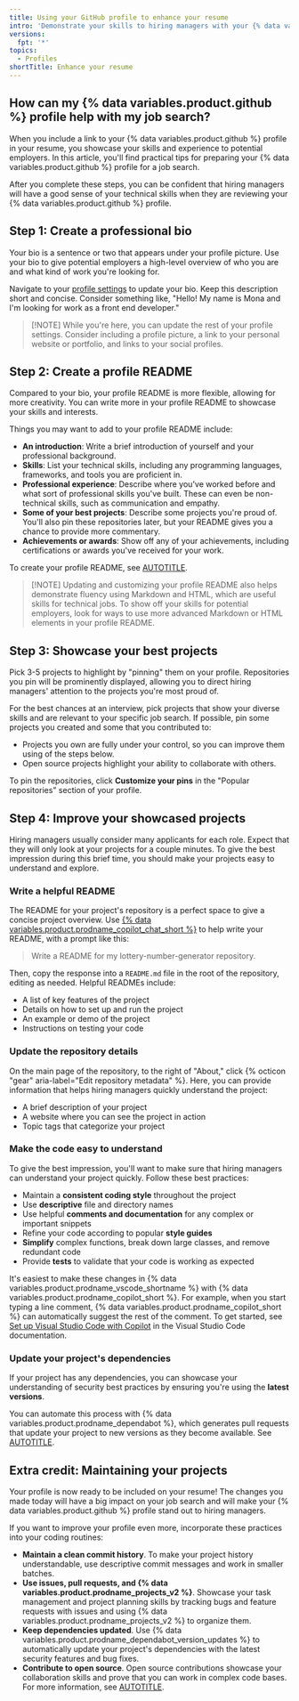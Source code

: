 ```yaml
---
title: Using your GitHub profile to enhance your resume
intro: 'Demonstrate your skills to hiring managers with your {% data variables.product.github %} profile.'
versions:
  fpt: '*'
topics:
  - Profiles
shortTitle: Enhance your resume
---
```


## How can my {% data variables.product.github %} profile help with my job search?

When you include a link to your {% data variables.product.github %} profile in your resume, you showcase your skills and experience to potential employers. In this article, you'll find practical tips for preparing your {% data variables.product.github %} profile for a job search.

After you complete these steps, you can be confident that hiring managers will have a good sense of your technical skills when they are reviewing your {% data variables.product.github %} profile.

## Step 1: Create a professional bio

Your bio is a sentence or two that appears under your profile picture. Use your bio to give potential employers a high-level overview of who you are and what kind of work you're looking for.

Navigate to your [profile settings](https://github.com/settings/profile) to update your bio. Keep this description short and concise. Consider something like, "Hello! My name is Mona and I'm looking for work as a front end developer."

> [!NOTE] While you're here, you can update the rest of your profile settings. Consider including a profile picture, a link to your personal website or portfolio, and links to your social profiles.

## Step 2: Create a profile README

Compared to your bio, your profile README is more flexible, allowing for more creativity. You can write more in your profile README to showcase your skills and interests.

Things you may want to add to your profile README include:

* **An introduction**: Write a brief introduction of yourself and your professional background.
* **Skills**: List your technical skills, including any programming languages, frameworks, and tools you are proficient in.
* **Professional experience**: Describe where you've worked before and what sort of professional skills you've built. These can even be non-technical skills, such as communication and empathy.
* **Some of your best projects**: Describe some projects you're proud of. You'll also pin these repositories later, but your README gives you a chance to provide more commentary.
* **Achievements or awards**: Show off any of your achievements, including certifications or awards you've received for your work.

To create your profile README, see [AUTOTITLE](/account-and-profile/setting-up-and-managing-your-github-profile/customizing-your-profile/managing-your-profile-readme#adding-a-profile-readme).

> [!NOTE] Updating and customizing your profile README also helps demonstrate fluency using Markdown and HTML, which are useful skills for technical jobs. To show off your skills for potential employers, look for ways to use more advanced Markdown or HTML elements in your profile README.

## Step 3: Showcase your best projects

Pick 3-5 projects to highlight by "pinning" them on your profile. Repositories you pin will be prominently displayed, allowing you to direct hiring managers' attention to the projects you're most proud of.

For the best chances at an interview, pick projects that show your diverse skills and are relevant to your specific job search. If possible, pin some projects you created and some that you contributed to:

* Projects you own are fully under your control, so you can improve them using of the steps below.
* Open source projects highlight your ability to collaborate with others.

To pin the repositories, click **Customize your pins** in the "Popular repositories" section of your profile.

## Step 4: Improve your showcased projects

Hiring managers usually consider many applicants for each role. Expect that they will only look at your projects for a couple minutes. To give the best impression during this brief time, you should make your projects easy to understand and explore.

### Write a helpful README

The README for your project's repository is a perfect space to give a concise project overview. Use [{% data variables.product.prodname_copilot_chat_short %}](https://github.com/copilot) to help write your README, with a prompt like this:

>Write a README for my lottery-number-generator repository.

Then, copy the response into a `README.md` file in the root of the repository, editing as needed. Helpful READMEs include:

* A list of key features of the project
* Details on how to set up and run the project
* An example or demo of the project
* Instructions on testing your code

### Update the repository details

On the main page of the repository, to the right of "About," click {% octicon "gear" aria-label="Edit repository metadata" %}. Here, you can provide information that helps hiring managers quickly understand the project:
* A brief description of your project
* A website where you can see the project in action
* Topic tags that categorize your project

### Make the code easy to understand

To give the best impression, you'll want to make sure that hiring managers can understand your project quickly. Follow these best practices:

* Maintain a **consistent coding style** throughout the project
* Use **descriptive** file and directory names
* Use helpful **comments and documentation** for any complex or important snippets
* Refine your code according to popular **style guides**
* **Simplify** complex functions, break down large classes, and remove redundant code
* Provide **tests** to validate that your code is working as expected

It's easiest to make these changes in {% data variables.product.prodname_vscode_shortname %} with {% data variables.product.prodname_copilot_short %}. For example, when you start typing a line comment, {% data variables.product.prodname_copilot_short %} can automatically suggest the rest of the comment. To get started, see [Set up Visual Studio Code with Copilot](https://code.visualstudio.com/docs/copilot/setup-simplified) in the Visual Studio Code documentation.

### Update your project's dependencies

If your project has any dependencies, you can showcase your understanding of security best practices by ensuring you're using the **latest versions**.

You can automate this process with {% data variables.product.prodname_dependabot %}, which generates pull requests that update your project to new versions as they become available. See [AUTOTITLE](/code-security/getting-started/dependabot-quickstart-guide).

## Extra credit: Maintaining your projects

Your profile is now ready to be included on your resume! The changes you made today will have a big impact on your job search and will make your {% data variables.product.github %} profile stand out to hiring managers.

If you want to improve your profile even more, incorporate these practices into your coding routines:

* **Maintain a clean commit history**. To make your project history understandable, use descriptive commit messages and work in smaller batches.
* **Use issues, pull requests, and {% data variables.product.prodname_projects_v2 %}**. Showcase your task management and project planning skills by tracking bugs and feature requests with issues and using {% data variables.product.prodname_projects_v2 %} to organize them.
* **Keep dependencies updated**. Use {% data variables.product.prodname_dependabot_version_updates %} to automatically update your project's dependencies with the latest security features and bug fixes.
* **Contribute to open source**. Open source contributions showcase your collaboration skills and prove that you can work in complex code bases. For more information, see [AUTOTITLE](/get-started/exploring-projects-on-github/finding-ways-to-contribute-to-open-source-on-github).
